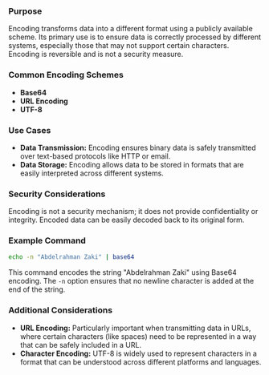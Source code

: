 ### Purpose
Encoding transforms data into a different format using a publicly available scheme. Its primary use is to ensure data is correctly processed by different systems, especially those that may not support certain characters. Encoding is reversible and is not a security measure.
### Common Encoding Schemes
- **Base64**
- **URL Encoding**
- **UTF-8**
### Use Cases
- **Data Transmission:** Encoding ensures binary data is safely transmitted over text-based protocols like HTTP or email.
- **Data Storage:** Encoding allows data to be stored in formats that are easily interpreted across different systems.
### Security Considerations
Encoding is not a security mechanism; it does not provide confidentiality or integrity. Encoded data can be easily decoded back to its original form.
### Example Command
```bash
echo -n "Abdelrahman Zaki" | base64
```
This command encodes the string "Abdelrahman Zaki" using Base64 encoding. The `-n` option ensures that no newline character is added at the end of the string.

### Additional Considerations
- **URL Encoding:** Particularly important when transmitting data in URLs, where certain characters (like spaces) need to be represented in a way that can be safely included in a URL.
- **Character Encoding:** UTF-8 is widely used to represent characters in a format that can be understood across different platforms and languages.